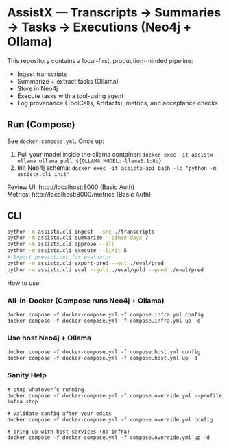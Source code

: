 
# AssistX — Transcripts → Summaries → Tasks → Executions (Neo4j + Ollama)

This repository contains a local-first, production-minded pipeline:
- Ingest transcripts
- Summarize + extract tasks (Ollama)
- Store in Neo4j
- Execute tasks with a tool-using agent
- Log provenance (ToolCalls, Artifacts), metrics, and acceptance checks

## Run (Compose)
See `docker-compose.yml`. Once up:
1) Pull your model inside the ollama container:
   `docker exec -it assistx-ollama ollama pull ${OLLAMA_MODEL:-llama3.1:8b}`
2) Init Neo4j schema:
   `docker exec -it assistx-api bash -lc "python -m assistx.cli init"`

Review UI: http://localhost:8000 (Basic Auth)  
Metrics: http://localhost:8000/metrics (Basic Auth)

## CLI
```bash
python -m assistx.cli ingest --src ./transcripts
python -m assistx.cli summarize --since-days 7
python -m assistx.cli approve --all
python -m assistx.cli execute --limit 5
# Export predictions for evaluator
python -m assistx.cli export-pred --out ./eval/pred
python -m assistx.cli eval --gold ./eval/gold --pred ./eval/pred
```


How to use
### All-in-Docker (Compose runs Neo4j + Ollama)
```
docker compose -f docker-compose.yml -f compose.infra.yml config
docker compose -f docker-compose.yml -f compose.infra.yml up -d
```
### Use host Neo4j + Ollama
```
docker compose -f docker-compose.yml -f compose.host.yml config
docker compose -f docker-compose.yml -f compose.host.yml up -d
```

### Sanity Help
```
# stop whatever’s running
docker compose -f docker-compose.yml -f compose.override.yml --profile infra stop

# validate config after your edits
docker compose -f docker-compose.yml -f compose.override.yml config

# bring up with host services (no infra)
docker compose -f docker-compose.yml -f compose.override.yml up -d
```
